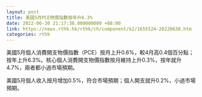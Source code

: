 ```yaml
---
layout: post
title: 美國5月PCE物價指數按年升6.3%
date: 2022-06-30 21:17:38.000000000 +08:00
link: https://news.rthk.hk/rthk/ch/component/k2/1655524-20220630.htm
categories: rthk
---
```


美國5月個人消費開支物價指數（PCE）按月上升0.6%，較4月高0.4個百分點；按年上升6.3%。核心個人消費開支物價指數按月維持上升0.3%，按年就升4.7%，兩者都小過市場預期。

美國5月個人收入按月增加0.5%，符合市場預期；個人開支就升0.2%，小過市場預期。
